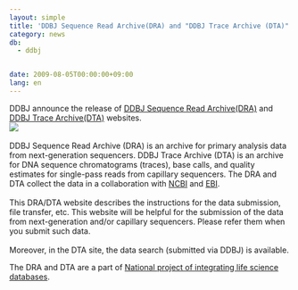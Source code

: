 ```yaml
---
layout: simple
title: 'DDBJ Sequence Read Archive(DRA) and "DDBJ Trace Archive (DTA)" websites open!'
category: news
db:
  - ddbj


date: 2009-08-05T00:00:00+09:00
lang: en
---
```


DDBJ announce the release of <a href="/dra/index-e.html" target="new">DDBJ Sequence Read Archive(DRA)</a> and <a href="/dta/dta_index-e.html" target="new">DDBJ Trace Archive(DTA)</a> websites.<br><img src="{{ site.baseurl }}/assets/images/news/dra09083002.jpg"><br><br>DDBJ Sequence Read Archive (DRA) is an archive for primary analysis data from next-generation sequencers. DDBJ Trace Archive (DTA) is an archive for DNA sequence chromatograms (traces), base calls, and quality estimates for single-pass reads from capillary sequencers. The DRA and DTA collect the data in a collaboration with <a href="http://www.ncbi.nlm.nih.gov/" target="new">NCBI</a> and <a href="http://www.ebi.ac.uk/" target="new">EBI</a>.<br><br>This DRA/DTA website describes the instructions for the data submission, file transfer, etc. This website will be helpful for the submission of the data from next-generation and/or capillary sequencers. Please refer them when you submit such data.<br><br>Moreover, in the DTA site, the data search (submitted via DDBJ) is available.

<p>The DRA and DTA are a part of <a href="http://dbcls.rois.ac.jp/en/" target="_new">National project of integrating life science databases</a>.</p>
